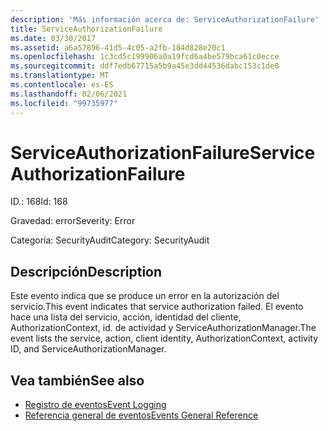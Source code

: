 ```yaml
---
description: 'Más información acerca de: ServiceAuthorizationFailure'
title: ServiceAuthorizationFailure
ms.date: 03/30/2017
ms.assetid: a6a57896-41d5-4c05-a2fb-184d828e20c1
ms.openlocfilehash: 1c3cd5c199906a0a19fcd6a4be579bca61c0ecce
ms.sourcegitcommit: ddf7edb67715a5b9a45e3dd44536dabc153c1de0
ms.translationtype: MT
ms.contentlocale: es-ES
ms.lasthandoff: 02/06/2021
ms.locfileid: "99735977"
---
```

# <a name="serviceauthorizationfailure"></a><span data-ttu-id="df510-103">ServiceAuthorizationFailure</span><span class="sxs-lookup"><span data-stu-id="df510-103">ServiceAuthorizationFailure</span></span>

<span data-ttu-id="df510-104">ID.: 168</span><span class="sxs-lookup"><span data-stu-id="df510-104">Id: 168</span></span>  
  
 <span data-ttu-id="df510-105">Gravedad: error</span><span class="sxs-lookup"><span data-stu-id="df510-105">Severity: Error</span></span>  
  
 <span data-ttu-id="df510-106">Categoría: SecurityAudit</span><span class="sxs-lookup"><span data-stu-id="df510-106">Category: SecurityAudit</span></span>  
  
## <a name="description"></a><span data-ttu-id="df510-107">Descripción</span><span class="sxs-lookup"><span data-stu-id="df510-107">Description</span></span>  

 <span data-ttu-id="df510-108">Este evento indica que se produce un error en la autorización del servicio.</span><span class="sxs-lookup"><span data-stu-id="df510-108">This event indicates that service authorization failed.</span></span> <span data-ttu-id="df510-109">El evento hace una lista del servicio, acción, identidad del cliente, AuthorizationContext, id. de actividad y ServiceAuthorizationManager.</span><span class="sxs-lookup"><span data-stu-id="df510-109">The event lists the service, action, client identity, AuthorizationContext, activity ID, and ServiceAuthorizationManager.</span></span>  
  
## <a name="see-also"></a><span data-ttu-id="df510-110">Vea también</span><span class="sxs-lookup"><span data-stu-id="df510-110">See also</span></span>

- [<span data-ttu-id="df510-111">Registro de eventos</span><span class="sxs-lookup"><span data-stu-id="df510-111">Event Logging</span></span>](index.md)
- [<span data-ttu-id="df510-112">Referencia general de eventos</span><span class="sxs-lookup"><span data-stu-id="df510-112">Events General Reference</span></span>](events-general-reference.md)
